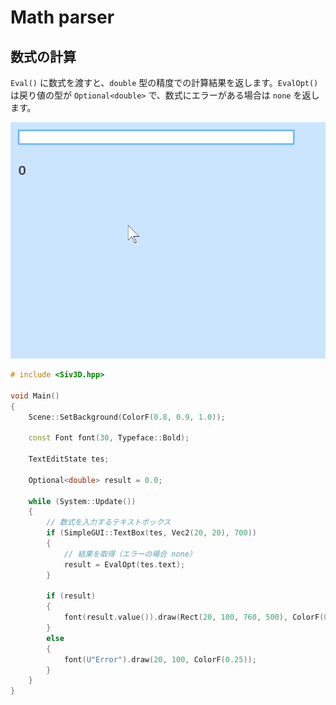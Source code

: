 
# Math parser

## 数式の計算
`Eval()` に数式を渡すと、`double` 型の精度での計算結果を返します。`EvalOpt()` は戻り値の型が `Optional<double>` で、数式にエラーがある場合は `none` を返します。

![](https://github.com/Siv3D/siv3d.docs.images/blob/master/reference/math-parser/0.gif?raw=true)

```C++
# include <Siv3D.hpp>

void Main()
{
	Scene::SetBackground(ColorF(0.8, 0.9, 1.0));

	const Font font(30, Typeface::Bold);

	TextEditState tes;

	Optional<double> result = 0.0;

	while (System::Update())
	{
		// 数式を入力するテキストボックス
		if (SimpleGUI::TextBox(tes, Vec2(20, 20), 700))
		{
			// 結果を取得（エラーの場合 none）
			result = EvalOpt(tes.text);
		}

		if (result)
		{
			font(result.value()).draw(Rect(20, 100, 760, 500), ColorF(0.25));
		}
		else
		{
			font(U"Error").draw(20, 100, ColorF(0.25));
		}
	}
}
```


